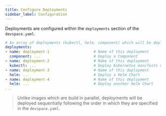 ```yaml
---
title: Configure Deployments
sidebar_label: Configuration
---
```


Deployments are configured within the `deployments` section of the `devspace.yaml`.
```yaml
# An array of deployments (kubectl, helm, component) which will be deployed with DevSpace in the specified order
deployments:
- name: deployment-1                    # Name of this deployment
  component: ...                        # Deploy a Component
- name: deployment-2                    # Name of this deployment
  kubectl: ...                          # Deploy Kubernetes manifests or Kustomizations (using kubectl and kustomize)
- name: deployment-3                    # Name of this deployment
  helm: ...                             # Deploy a Helm Chart
- name: deployment-4                    # Name of this deployment
  helm: ...                             # Deploy another Helm Chart
...
```

> Unlike images which are build in parallel, deployments will be deployed sequentially following the order in which they are specified in the `devspace.yaml`.
